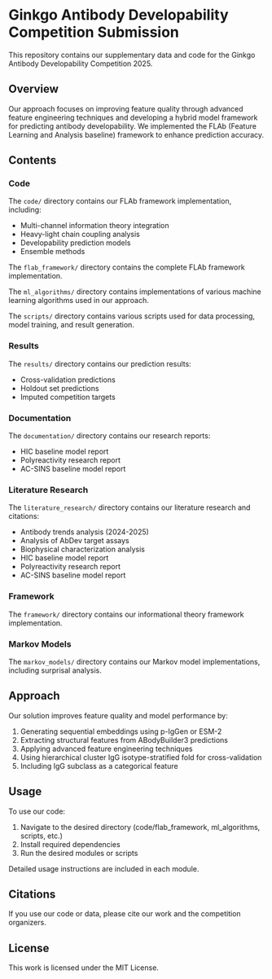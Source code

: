 # Ginkgo Antibody Developability Competition Submission

This repository contains our supplementary data and code for the Ginkgo Antibody Developability Competition 2025.

## Overview

Our approach focuses on improving feature quality through advanced feature engineering techniques and developing a hybrid model framework for predicting antibody developability. We implemented the FLAb (Feature Learning and Analysis baseline) framework to enhance prediction accuracy.

## Contents

### Code

The `code/` directory contains our FLAb framework implementation, including:

- Multi-channel information theory integration
- Heavy-light chain coupling analysis
- Developability prediction models
- Ensemble methods

The `flab_framework/` directory contains the complete FLAb framework implementation.

The `ml_algorithms/` directory contains implementations of various machine learning algorithms used in our approach.

The `scripts/` directory contains various scripts used for data processing, model training, and result generation.

### Results

The `results/` directory contains our prediction results:

- Cross-validation predictions
- Holdout set predictions
- Imputed competition targets

### Documentation

The `documentation/` directory contains our research reports:

- HIC baseline model report
- Polyreactivity research report
- AC-SINS baseline model report

### Literature Research

The `literature_research/` directory contains our literature research and citations:

- Antibody trends analysis (2024-2025)
- Analysis of AbDev target assays
- Biophysical characterization analysis
- HIC baseline model report
- Polyreactivity research report
- AC-SINS baseline model report

### Framework

The `framework/` directory contains our informational theory framework implementation.

### Markov Models

The `markov_models/` directory contains our Markov model implementations, including surprisal analysis.

## Approach

Our solution improves feature quality and model performance by:

1. Generating sequential embeddings using p-IgGen or ESM-2
2. Extracting structural features from ABodyBuilder3 predictions
3. Applying advanced feature engineering techniques
4. Using hierarchical cluster IgG isotype-stratified fold for cross-validation
5. Including IgG subclass as a categorical feature

## Usage

To use our code:

1. Navigate to the desired directory (code/flab_framework, ml_algorithms, scripts, etc.)
2. Install required dependencies
3. Run the desired modules or scripts

Detailed usage instructions are included in each module.

## Citations

If you use our code or data, please cite our work and the competition organizers.

## License

This work is licensed under the MIT License.
